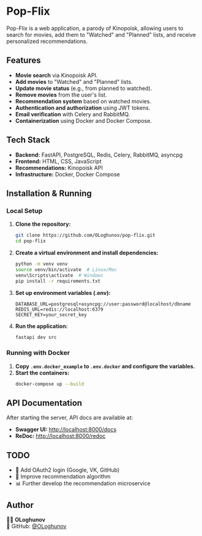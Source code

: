 # Pop-Flix

Pop-Flix is a web application, a parody of Kinopoisk, allowing users to search for movies, add them to "Watched" and "Planned" lists, and receive personalized recommendations.

## Features
- **Movie search** via Kinopoisk API.
- **Add movies** to "Watched" and "Planned" lists.
- **Update movie status** (e.g., from planned to watched).
- **Remove movies** from the user's list.
- **Recommendation system** based on watched movies.
- **Authentication and authorization** using JWT tokens.
- **Email verification** with Celery and RabbitMQ.
- **Containerization** using Docker and Docker Compose.

## Tech Stack
- **Backend:** FastAPI, PostgreSQL, Redis, Celery, RabbitMQ, asyncpg
- **Frontend:** HTML, CSS, JavaScript
- **Recommendations:** Kinopoisk API
- **Infrastructure:** Docker, Docker Compose

## Installation & Running

### Local Setup
1. **Clone the repository:**
   ```sh
   git clone https://github.com/OLoghunov/pop-flix.git
   cd pop-flix
   ```
2. **Create a virtual environment and install dependencies:**
   ```sh
   python -m venv venv
   source venv/bin/activate  # Linux/Mac
   venv\Scripts\activate  # Windows
   pip install -r requirements.txt
   ```
3. **Set up environment variables (.env):**
   ```env
   DATABASE_URL=postgresql+asyncpg://user:password@localhost/dbname
   REDIS_URL=redis://localhost:6379
   SECRET_KEY=your_secret_key
   ```
4. **Run the application:**
   ```sh
   fastapi dev src
   ```

### Running with Docker
1. **Copy `.env.docker_example` to `.env.docker` and configure the variables.**
2. **Start the containers:**
   ```sh
   docker-compose up --build
   ```

## API Documentation
After starting the server, API docs are available at:
- **Swagger UI:** [http://localhost:8000/docs](http://localhost:8000/docs)
- **ReDoc:** [http://localhost:8000/redoc](http://localhost:8000/redoc)

## TODO
- 📌 Add OAuth2 login (Google, VK, GitHub)
- 🔬 Improve recommendation algorithm
- 📊 Further develop the recommendation microservice

## Author
👨‍💻 **OLoghunov**  
📌 GitHub: [@OLoghunov](https://github.com/OLoghunov)
